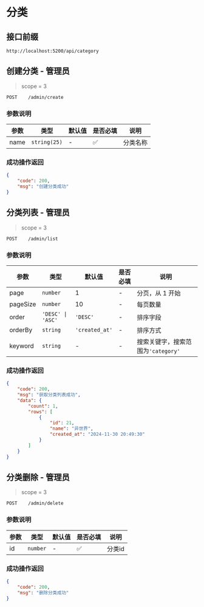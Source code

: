 # 分类

## 接口前缀

```shell
http://localhost:5200/api/category
```

## 创建分类 - 管理员

> scope = 3

```
POST    /admin/create
```

### 参数说明

| 参数 | 类型         | 默认值 | 是否必填 | 说明     |
| ---- | ------------ | ------ | -------- | -------- |
| name | `string(25)` | -      | ✅       | 分类名称 |

### 成功操作返回

```json
{
    "code": 200,
    "msg": "创建分类成功"
}
```

## 分类列表 - 管理员

> scope = 3

```
POST    /admin/list
```

### 参数说明

| 参数     | 类型              | 默认值         | 是否必填 | 说明                               |
| -------- | ----------------- | -------------- | -------- | ---------------------------------- |
| page     | `number`          | 1              | -        | 分页，从 1 开始                    |
| pageSize | `number`          | 10             | -        | 每页数量                           |
| order    | `'DESC' \| 'ASC'` | `'DESC'`       | -        | 排序字段                           |
| orderBy  | `string`          | `'created_at'` | -        | 排序方式                           |
| keyword  | `string`          | -              | -        | 搜索关键字，搜索范围为`'category'` |

### 成功操作返回

```json
{
    "code": 200,
    "msg": "获取分类列表成功",
    "data": {
        "count": 1,
        "rows": [
            {
                "id": 21,
                "name": "异世界",
                "created_at": "2024-11-30 20:49:30"
            }
        ]
    }
}
```

## 分类删除 - 管理员

> scope = 3

```
POST    /admin/delete
```

### 参数说明

| 参数 | 类型     | 默认值 | 是否必填 | 说明   |
| ---- | -------- | ------ | -------- | ------ |
| id   | `number` | -      | ✅       | 分类id |

### 成功操作返回

```json
{
    "code": 200,
    "msg": "删除分类成功"
}
```
